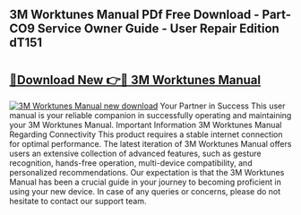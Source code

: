 ## 3M Worktunes Manual PDf Free Download - Part-CO9 Service Owner Guide - User Repair Edition dT151

# <h2><a href="http://bc27768.oget.top/?id=3M+Worktunes+Manual">🔗Download New 👉🔴 3M Worktunes Manual</a></h2>

[![3M Worktunes Manual new download](https://i.imgur.com/5g1atiW.png)](http://bc27768.oget.top/?id=3M+Worktunes+Manual)
Your Partner in Success This user manual is your reliable companion in successfully operating and maintaining your 3M Worktunes Manual. Important Information 3M Worktunes Manual Regarding Connectivity This product requires a stable internet connection for optimal performance. The latest iteration of 3M Worktunes Manual offers users an extensive collection of advanced features, such as gesture recognition, hands-free operation, multi-device compatibility, and personalized recommendations. Our expectation is that the 3M Worktunes Manual has been a crucial guide in your journey to becoming proficient in using your new device. In case of any queries or concerns, please do not hesitate to contact our support team.
